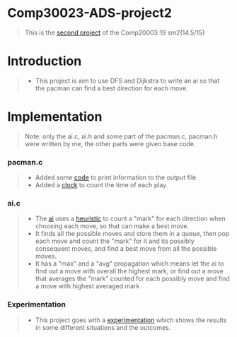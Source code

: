 # Comp30023-ADS-project2
>This is the [second project](https://github.com/zsqSeraphina/Comp20003-ADS-project2/blob/master/assignment2-1.pdf) of the Comp20003 19 sm2(14.5/15)


Introduction
============
>- This project is aim to use DFS and Dijkstra to write an ai so that the pacman can find a best direction for each move.

Implementation
==============
>Note: only the ai.c, ai.h and some part of the pacman.c, pacman.h were written by me, the other parts were given base code.

### pacman.c #
>- Added some [code](https://github.com/zsqSeraphina/Comp20003-ADS-project2/blob/master/pacman.c#L488) to print information to the output file
>- Added a [clock](https://github.com/zsqSeraphina/Comp20003-ADS-project2/blob/master/pacman.c#L74) to count the time of each play.

### ai.c #
>- The [ai](https://github.com/zsqSeraphina/Comp20003-ADS-project2/blob/master/ai.c) uses a [heuristic](https://github.com/zsqSeraphina/Comp20003-ADS-project2/blob/master/ai.c#L83) to count a "mark" for each direction when choosing each move, so that can make a best move.
>- It finds all the possible moves and store them in a queue, then pop each move and count the "mark" for it and its possibly consequent moves, and find a best move from all the possible moves.
>- It has a "max" and a "avg" propagation which means let the ai to find out a move with overall the highest mark, or find out a move that averages the "mark" counted for each possibly move and find a move with highest averaged mark

### Experimentation #
>- This project goes with a [experimentation](https://github.com/zsqSeraphina/Comp20003-ADS-project2/blob/master/ads_assmt2-Experimentation.pdf) which shows the results in some different situations and the outcomes.
